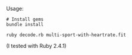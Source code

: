 Usage:

```
# Install gems
bundle install
```

```
ruby decode.rb multi-sport-with-heartrate.fit
```

(I tested with Ruby 2.4.1)
